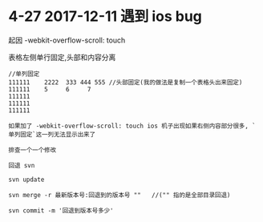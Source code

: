 # 4-27 2017-12-11 遇到 ios bug 

起因  -webkit-overflow-scroll: touch

表格左侧单行固定,头部和内容分离

```
//单列固定
111111    2222  333 444 555 //头部固定(我的做法是复制一个表格头出来固定)
111111    5     6     7
111111
111111
111111

如果加了 -webkit-overflow-scroll: touch ios 机子出现如果右侧内容部分很多, `单列固定`这一列无法显示出来了

排查一个一个修改

回退 svn

svn update

svn merge -r 最新版本号:回退到的版本号 ""   //("" 指的是全部目录回退)

svn commit -m '回退到版本号多少'

```
